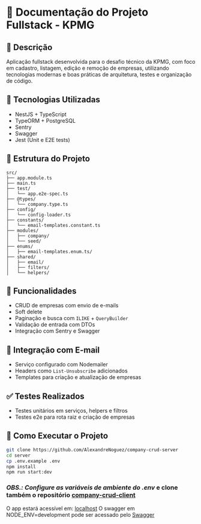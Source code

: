 # 📘 Documentação do Projeto Fullstack - KPMG

## 📌 Descrição

Aplicação fullstack desenvolvida para o desafio técnico da KPMG, com foco em cadastro, listagem, edição e remoção de empresas, utilizando tecnologias modernas e boas práticas de arquitetura, testes e organização de código.

## 🧱 Tecnologias Utilizadas

- NestJS + TypeScript
- TypeORM + PostgreSQL
- Sentry
- Swagger
- Jest (Unit e E2E tests)

## 📁 Estrutura do Projeto

```plaintext
src/
├── app.module.ts
├── main.ts
├── test/
│   └── app.e2e-spec.ts
├── @types/
│   └── company.type.ts
├── config/
│   └── config-loader.ts
├── constants/
│   └── email-templates.constant.ts
├── modules/
│   ├── company/
│   └── seed/
├── enums/
│   ├── email-templates.enum.ts/
├── shared/
│   ├── email/
│   ├── filters/
│   └── helpers/
```

## 🔄 Funcionalidades

- CRUD de empresas com envio de e-mails
- Soft delete
- Paginação e busca com `ILIKE` + `QueryBuilder`
- Validação de entrada com DTOs
- Integração com Sentry e Swagger

## 📧 Integração com E-mail

- Serviço configurado com Nodemailer
- Headers como `List-Unsubscribe` adicionados
- Templates para criação e atualização de empresas

## ✅ Testes Realizados

- Testes unitários em serviços, helpers e filtros
- Testes e2e para rota raiz e criação de empresas

## 🔧 Como Executar o Projeto

```bash
git clone https://github.com/AlexandreNoguez/company-crud-server
cd server
cp .env.example .env
npm install
npm run start:dev
```

### _OBS.: Configure as variáveis de ambiente do .env_ e clone também o repositório <a href="https://github.com/AlexandreNoguez/company-crud-client">company-crud-client</a>

O app estará acessível em: <a href="http://localhost:3000">localhost</a>
O swagger em NODE_ENV=development pode ser acessado pelo <a href="http://localhost:3000/api">Swagger</a>
